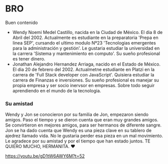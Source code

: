 # BRO
Buen contenido
- Wendy Noemi Medel Castillo, nacida en la Ciudad de México. El dia 8 de Abril del 2002.  Actualmente es estudiante en la preparatoria 'Prepa en linea SEP', cursando el ultimo modulo Nº23 'Tecnologias emergentes para la administración y gestión'. Le gustaria estudiar la universidad en la carrera 'Sistema y mantenimiento en computo'. Su sueño profesional es tener dinero.
- Jonathan Alejandro Hernandez Arriaga, nacido en el Estado de México. El dia 20 de febrero del 2002. Actualmetne estudiante en Platzi en la carrera de 'Full Stack developer con JavaScript'. Quisiera estudiar la carrera de Finanzas e inversiones. Su sueño profesional es manejar su propia empresa y ser socio inervsor en empresas. Sobre todo seguir aprendiendo en el mundo de la tecnologia. 

### Su amistad 
Wendy y Jon se conocieron por su familia de Jon, empezaron siendo amigos. Paso el tiempo y se dieron cuenta que eran muy grandes amigos. Se convirtieron en mejores amigos, para ser hermanos de diferente sangre.
Jon se ha dado cuenta que Wendy es una pieza clave en su tablero de ajedrez llamado vida. No le gustaria perder esa pieza en un mal movimiento. Le agradece por su amistad y por el tiempo que han estado juntos. TE QUIERO MUCHO, HERMANITA. ♥

https://youtu.be/gD1tW6AWY6M?t=52

